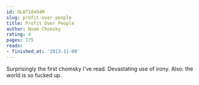```yaml
---
id: OL8710494M
slug: profit-over-people
title: Profit Over People
author: Noam Chomsky
rating: 4
pages: 175
reads:
- finished_at: '2013-11-09'
---
```

Surprisingly the first chomsky I've read. Devastating use of irony. Also: the world is so fucked up.
